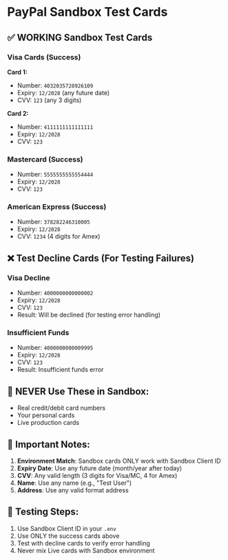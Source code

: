 # PayPal Sandbox Test Cards

## ✅ WORKING Sandbox Test Cards

### Visa Cards (Success)
**Card 1:**
- Number: `4032035728926109`
- Expiry: `12/2028` (any future date)
- CVV: `123` (any 3 digits)

**Card 2:**
- Number: `4111111111111111`
- Expiry: `12/2028`
- CVV: `123`

### Mastercard (Success)
- Number: `5555555555554444`
- Expiry: `12/2028`
- CVV: `123`

### American Express (Success)
- Number: `378282246310005`
- Expiry: `12/2028`
- CVV: `1234` (4 digits for Amex)

## ❌ Test Decline Cards (For Testing Failures)

### Visa Decline
- Number: `4000000000000002`
- Expiry: `12/2028`
- CVV: `123`
- Result: Will be declined (for testing error handling)

### Insufficient Funds
- Number: `4000000000009995`
- Expiry: `12/2028`
- CVV: `123`
- Result: Insufficient funds error

## 🚫 NEVER Use These in Sandbox:
- Real credit/debit card numbers
- Your personal cards
- Live production cards

## 🔧 Important Notes:
1. **Environment Match**: Sandbox cards ONLY work with Sandbox Client ID
2. **Expiry Date**: Use any future date (month/year after today)
3. **CVV**: Any valid length (3 digits for Visa/MC, 4 for Amex)
4. **Name**: Use any name (e.g., "Test User")
5. **Address**: Use any valid format address

## 🧪 Testing Steps:
1. Use Sandbox Client ID in your `.env`
2. Use ONLY the success cards above
3. Test with decline cards to verify error handling
4. Never mix Live cards with Sandbox environment





